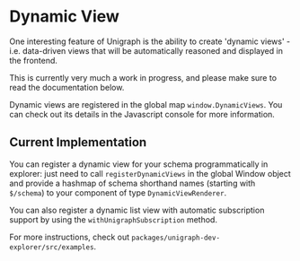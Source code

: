 # Dynamic View

One interesting feature of Unigraph is the ability to create 'dynamic views' - i.e. data-driven views that will be automatically reasoned and displayed in the frontend.

This is currently very much a work in progress, and please make sure to read the documentation below.

Dynamic views are registered in the global map `window.DynamicViews`. You can check out its details in the Javascript console for more information.

## Current Implementation

You can register a dynamic view for your schema programmatically in explorer: just need to call `registerDynamicViews` in the global Window object and provide a hashmap of schema shorthand names (starting with `$/schema`) to your component of type `DynamicViewRenderer`.

You can also register a dynamic list view with automatic subscription support by using the `withUnigraphSubscription` method.

For more instructions, check out `packages/unigraph-dev-explorer/src/examples`.